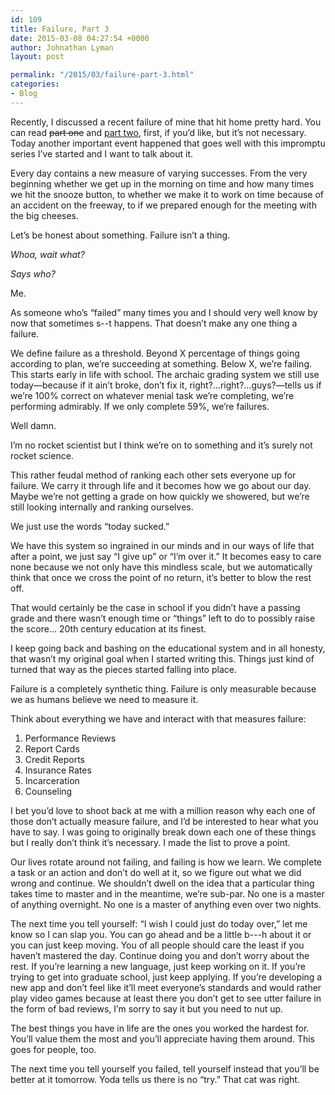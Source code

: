 ```yaml
---
id: 109
title: Failure, Part 3
date: 2015-03-08 04:27:54 +0000
author: Johnathan Lyman
layout: post

permalink: "/2015/03/failure-part-3.html"
categories:
- Blog
---
```

Recently, I discussed a recent failure of mine that hit home pretty hard. You can read ~~part one~~ and [part two][2], first, if you’d like, but it’s not necessary. Today another important event happened that goes well with this impromptu series I’ve started and I want to talk about it.

Every day contains a new measure of varying successes. From the very beginning whether we get up in the morning on time and how many times we hit the snooze button, to whether we make it to work on time because of an accident on the freeway, to if we prepared enough for the meeting with the big cheeses.

Let’s be honest about something. Failure isn’t a thing.

*Whoa, wait what?*

*Says who?*

Me.

As someone who’s “failed” many times you and I should very well know by now that sometimes s--t happens. That doesn’t make any one thing a failure.

We define failure as a threshold. Beyond X percentage of things going according to plan, we’re succeeding at something. Below X, we’re failing. This starts early in life with school. The archaic grading system we still use today—because if it ain’t broke, don’t fix it, right?…right?…guys?—tells us if we’re 100% correct on whatever menial task we’re completing, we’re performing admirably. If we only complete 59%, we’re failures.

Well damn.

I’m no rocket scientist but I think we’re on to something and it’s surely not rocket science.

This rather feudal method of ranking each other sets everyone up for failure. We carry it through life and it becomes how we go about our day. Maybe we’re not getting a grade on how quickly we showered, but we’re still looking internally and ranking ourselves.

We just use the words “today sucked.”

We have this system so ingrained in our minds and in our ways of life that after a point, we just say “I give up” or “I’m over it.” It becomes easy to care none because we not only have this mindless scale, but we automatically think that once we cross the point of no return, it’s better to blow the rest off.

That would certainly be the case in school if you didn’t have a passing grade and there wasn’t enough time or “things” left to do to possibly raise the score… 20th century education at its finest.

I keep going back and bashing on the educational system and in all honesty, that wasn’t my original goal when I started writing this. Things just kind of turned that way as the pieces started falling into place.

Failure is a completely synthetic thing. Failure is only measurable because we as humans believe we need to measure it.

Think about everything we have and interact with that measures failure:

1.  Performance Reviews
2.  Report Cards
3.  Credit Reports
4.  Insurance Rates
5.  Incarceration
6.  Counseling

I bet you’d love to shoot back at me with a million reason why each one of those don’t actually measure failure, and I’d be interested to hear what you have to say. I was going to originally break down each one of these things but I really don’t think it’s necessary. I made the list to prove a point.

Our lives rotate around not failing, and failing is how we learn. We complete a task or an action and don’t do well at it, so we figure out what we did wrong and continue. We shouldn’t dwell on the idea that a particular thing takes time to master and in the meantime, we’re sub-par. No one is a master of anything overnight. No one is a master of anything even over two nights.

The next time you tell yourself: “I wish I could just do today over,” let me know so I can slap you. You can go ahead and be a little b---h about it or you can just keep moving. You of all people should care the least if you haven’t mastered the day. Continue doing you and don’t worry about the rest. If you’re learning a new language, just keep working on it. If you’re trying to get into graduate school, just keep applying. If you’re developing a new app and don’t feel like it’ll meet everyone’s standards and would rather play video games because at least there you don’t get to see utter failure in the form of bad reviews, I’m sorry to say it but you need to nut up.

The best things you have in life are the ones you worked the hardest for. You’ll value them the most and you’ll appreciate having them around. This goes for people, too.

The next time you tell yourself you failed, tell yourself instead that you’ll be better at it tomorrow. Yoda tells us there is no “try.” That cat was right.

[2]: https://johnathan.org/2015/03/failure-part-2.html "Recovering From Failure, Part 2"